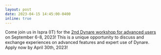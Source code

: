 ```yaml
---
layout: post
date: 2023-04-15 14:45:00-0400
inline: true
---
```


Come join us in Ispra (IT) for the [2nd Dynare workshop for advanced users](https://www.dynare.org/events/dynare-workshop-for-advanced-users-2023-open/) on September 6-8, 2023! This is a unique opportunity to discuss and exchange experiences on advanced features and expert use of Dynare. Apply now by April 30th, 2023!
